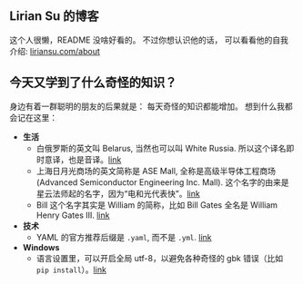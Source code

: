 ## Lirian Su 的博客

这个人很懒，README 没啥好看的。
不过你想认识他的话，
可以看看他的自我介绍: [liriansu.com/about](https://liriansu.com/about)

## 今天又学到了什么奇怪的知识？

身边有着一群聪明的朋友的后果就是：
每天奇怪的知识都能增加。
想到什么我都会记在这里：

- **生活**
  - 白俄罗斯的英文叫 Belarus, 当然也可以叫 White Russia. 所以这个译名即时意译，也是音译。[link](https://en.wikipedia.org/wiki/Belarus)
  - 上海日月光商场的英文简称是 ASE Mall, 全称是高级半导体工程商场 (Advanced Semiconductor Engineering Inc. Mall). 这个名字的由来是星云法师起的名字，因为“电和光代表快”。[link](https://zh.wikipedia.org/wiki/%E6%97%A5%E6%9C%88%E5%85%89%E5%8D%8A%E5%B0%8E%E9%AB%94)
  - Bill 这个名字其实是 William 的简称，比如 Bill Gates 全名是 William Henry Gates III. [link](https://en.wikipedia.org/wiki/Bill_Gates)
- **技术**
  - YAML 的官方推荐后缀是 `.yaml`, 而不是 `.yml`. [link](https://yaml.org/faq.html)
- **Windows**
  - 语言设置里，可以开启全局 utf-8，以避免各种奇怪的 gbk 错误（比如 `pip install`）。[link](https://jingyan.baidu.com/article/25648fc1471e6a9191fd002e.html)
